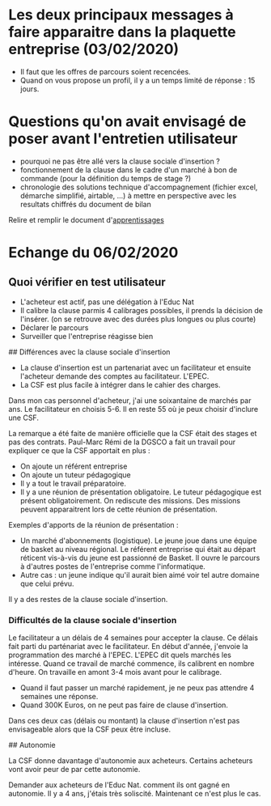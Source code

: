 # Les deux principaux messages à faire apparaitre dans la plaquette entreprise (03/02/2020)

- Il faut que les offres de parcours soient recencées.
- Quand on vous propose un profil, il y a un temps limité de réponse : 15 jours.

# Questions qu'on avait envisagé de poser avant l'entretien utilisateur

- pourquoi ne pas être allé vers la clause sociale d'insertion ?
- fonctionnement de la clause dans le cadre d'un marché à bon de commande (pour la définition du temps de stage ?)
- chronologie des solutions technique d'accompagnement (fichier excel, démarche simplifié, airtable, ...) à mettre en perspective avec les resultats chiffrés du document de bilan

Relire et remplir le document d'[apprentissages](apprentissage.md)

# Echange du 06/02/2020

## Quoi vérifier en test utilisateur

- L'acheteur est actif, pas une délégation à l'Educ Nat
- Il calibre la clause parmis 4 calibrages possibles, il prends la décision de l'insérer.
(on se retrouve avec des durées plus longues ou plus courte)
- Déclarer le parcours
- Surveiller que l'entreprise réagisse bien


## Différences avec la clause sociale d'insertion

- La clause d'insertion est un partenariat avec un facilitateur et ensuite l'acheteur demande des comptes au facilitateur. L'EPEC.
- La CSF est plus facile à intégrer dans le cahier des charges.

Dans mon cas personnel d'acheteur, j'ai une soixantaine de marchés par ans. Le facilitateur en choisis 5-6. Il en reste 55 où je peux choisir d'inclure une CSF.

La remarque a été faite de manière officielle que la CSF était des stages et pas des contrats.
Paul-Marc Rémi de la DGSCO a fait un travail pour expliquer ce que la CSF apportait en plus :
- On ajoute un référent entreprise
- On ajoute un tuteur pédagogique
- Il y a tout le travail préparatoire.
- Il y a une réunion de présentation obligatoire. Le tuteur pédagogique est présent obligatoirement. On rediscute des missions. Des missions peuvent apparaitrent lors de cette réunion de présentation.

Exemples d'apports de la réunion de présentation :
- Un marché d'abonnements (logistique). Le jeune joue dans une équipe de basket au niveau régional. Le référent entreprise qui était au départ réticent vis-à-vis du jeune est passionné de Basket. Il ouvre le parcours à d'autres postes de l'entreprise comme l'informatique.
- Autre cas : un jeune indique qu'il aurait bien aimé voir tel autre domaine que celui prévu.

Il y a des restes de la clause sociale d'insertion.

### Difficultés de la clause sociale d'insertion 

Le facilitateur a un délais de 4 semaines pour accepter la clause. Ce délais fait parti du parténariat avec le facilitateur. En début d'année, j'envoie la programmation des marché à l'EPEC.
L'EPEC dit quels marchés les intéresse. Quand ce travail de marché commence, ils calibrent en nombre d'heure. On travaille en amont 3-4 mois avant pour le calibrage.

- Quand il faut passer un marché rapidement, je ne peux pas attendre 4 semaines une réponse. 
- Quand 300K Euros, on ne peut pas faire de clause d'insertion.

Dans ces deux cas (délais ou montant) la clause d'insertion n'est pas envisageable alors que la CSF peux être incluse.

## Autonomie

La CSF donne davantage d'autonomie aux acheteurs. Certains acheteurs vont avoir peur de par cette autonomie.

Demander aux acheteurs de l'Educ Nat. comment ils ont gagné en autonomie. Il y a 4 ans, j'étais très soliscité. Maintenant ce n'est plus le cas.
